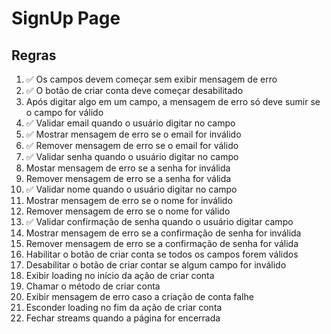 # SignUp Page

## Regras
1. ✅ Os campos devem começar sem exibir mensagem de erro
2. ✅ O botão de criar conta deve começar desabilitado
3. Após digitar algo em um campo, a mensagem de erro só deve sumir se o campo for válido
4. ✅ Validar email quando o usuário digitar no campo
5. ✅ Mostrar mensagem de erro se o email  for inválido
6. ✅ Remover mensagem de erro se o email for válido
7. ✅ Validar senha quando o usuário digitar no campo
8. Mostar mensagem de erro se a senha for inválida
9. Remover mensagem de erro se a senha for válida
10. ✅ Validar nome quando o usuário digitar no campo
11. Mostrar mensagem de erro se o nome for inválido
12. Remover mensagem de erro se o nome for válido
13. ✅ Validar confirmação de senha quando o usuário digitar campo
14. Mostrar mensagem de erro se a confirmação de senha for inválida
15. Remover mensagem de erro se a confirmação de senha for válida
16. Habilitar o botão de criar conta se todos os campos forem válidos
17. Desabilitar o botão de criar contar se algum campo for inválido
18. Exibir loading no início da ação de criar conta
19. Chamar o método de criar conta
20. Exibir mensagem de erro caso a criação de conta falhe
21. Esconder loading no fim da ação de criar conta
22. Fechar streams quando a página for encerrada
